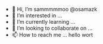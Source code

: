 - 👋 Hi, I’m sammmmmoo @osamazk
- 👀 I’m interested in ...
- 🌱 I’m currently learning ...
- 💞️ I’m looking to collaborate on ...
- 📫 How to reach me ...
hello wort 
<!---
osamazk/osamazk is a ✨ special ✨ repository because its `README.md` (this file) appears on your GitHub profile.
You can click the Preview link to take a look at your changes.
--->
